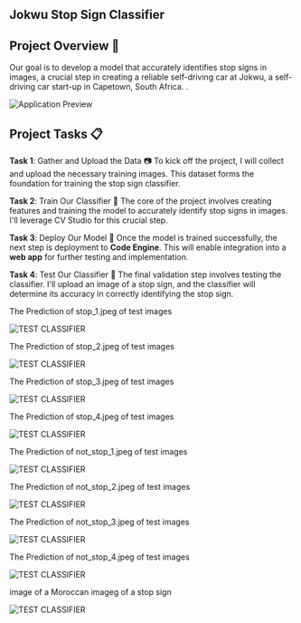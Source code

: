 ## Jokwu Stop Sign Classifier

## Project Overview 🚗
 Our goal is to develop a model that accurately identifies stop signs in images, a crucial step in creating a reliable self-driving car at Jokwu, a self-driving car start-up in Capetown, South Africa. .

![Application Preview](the-app.png) 

## Project Tasks 📋
**Task 1**: Gather and Upload the  Data 📷
To kick off the project, I will collect and upload the necessary training images. This dataset forms the foundation for training the stop sign classifier.

**Task 2**: Train Our Classifier 🤖
The core of the project involves creating features and training the model to accurately identify stop signs in images. I'll leverage CV Studio for this crucial step.

**Task 3**: Deploy Our Model 🚀
Once the model is trained successfully, the next step is deployment to **Code Engine**. This will enable integration into a **web app** for further testing and implementation.


**Task 4**: Test Our Classifier 🧪
The final validation step involves testing the classifier. I'll upload an image of a stop sign, and the classifier will determine its accuracy in correctly identifying the stop sign.

The Prediction of stop_1.jpeg of test images

![TEST CLASSIFIER](stop_1_pred.png) 

The Prediction of stop_2.jpeg of test images

![TEST CLASSIFIER](stop_2_pred.png) 

The Prediction of stop_3.jpeg of test images

![TEST CLASSIFIER](stop_3_pred.png) 


The Prediction of stop_4.jpeg of test images

![TEST CLASSIFIER](stop_4_pred.png) 


The Prediction of not_stop_1.jpeg of test images

![TEST CLASSIFIER](not_stop_1_pred.png) 


The Prediction of not_stop_2.jpeg of test images

![TEST CLASSIFIER](not_stop_2_pred.png) 


The Prediction of not_stop_3.jpeg of test images

![TEST CLASSIFIER](not_stop_3_pred.png) 

The Prediction of not_stop_4.jpeg of test images

![TEST CLASSIFIER](not_stop_4_pred.png) 

image of a Moroccan imageg of a stop sign 


![TEST CLASSIFIER](stop_web_pred.png) 


